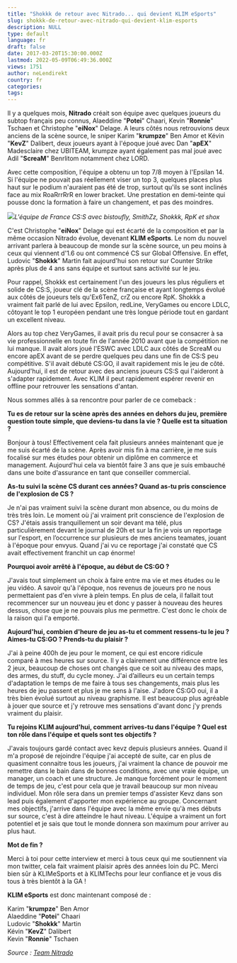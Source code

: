```yaml
---
title: "Shokkk de retour avec Nitrado... qui devient KLIM eSports"
slug: shokkk-de-retour-avec-nitrado-qui-devient-klim-esports
description: NULL
type: default
language: fr
draft: false
date: 2017-03-20T15:30:00.000Z
lastmod: 2022-05-09T06:49:36.000Z
views: 1751
author: neLendirekt
country: fr
categories:
tags:
---
```

Il y a quelques mois, **Nitrado** créait son équipe avec quelques joueurs du subtop français peu connus, Alaeddine "**Potei**" Chaari, Kevin "**Ronnie**" Tschaen et Christophe "**eiNox**" Delage. A leurs côtés nous retrouvions deux anciens de la scène source, le sniper Karim "**krumpze**" Ben Amor et Kévin "**KevZ**" Dalibert, deux joueurs ayant à l'époque joué avec Dan "**apEX**" Madesclaire chez UBITEAM, krumpze ayant également pas mal joué avec Adil "**ScreaM**" Benrlitom notamment chez LORD.

Avec cette composition, l'équipe a obtenu un top 7/8 moyen à l'Epsilan 14\. Si l'équipe ne pouvait pas réellement viser un top 3, quelques places plus haut sur le podium n'auraient pas été de trop, surtout qu'ils se sont inclinés face au mix RoaRrrRrR en lower bracket. Une prestation en demi-teinte qui pousse donc la formation à faire un changement, et pas des moindres.

![](/storage/images/58cf0290a25aa_franceencjpg.jpg)_L'équipe de France CS:S avec bistoufly, SmithZz, Shokkk, RpK et shox_

C'est Christophe "**eiNox**" Delage qui est écarté de la composition et par la même occasion Nitrado évolue, devenant **KLIM eSports**. Le nom du nouvel arrivant parlera à beaucoup de monde sur la scène source, un peu moins à ceux qui viennent d'1.6 ou ont commencé CS sur Global Offensive. En effet, Ludovic "**Shokkk**" Martin fait aujourd'hui son retour sur Counter Strike après plus de 4 ans sans équipe et surtout sans activité sur le jeu.

Pour rappel, Shokkk est certainement l'un des joueurs les plus réguliers et solide de CS:S, joueur clé de la scène française et ayant longtemps évolué aux côtés de joueurs tels qu'Ex6TenZ, crZ ou encore RpK. Shokkk a vraiment fait parlé de lui avec Epsilon, redLine, VeryGames ou encore LDLC, côtoyant le top 1 européen pendant une très longue période tout en gardant un excellent niveau.

Alors au top chez VeryGames, il avait pris du recul pour se consacrer à sa vie professionnelle en toute fin de l'année 2010 avant que la compétition ne lui manque. Il avait alors joué l'ESWC avec LDLC aux côtés de ScreaM ou encore apEX avant de se perdre quelques peu dans une fin de CS:S peu compétitive. S'il avait débuté CS:GO, il avait rapidement mis le jeu de côté. Aujourd'hui, il est de retour avec des anciens joueurs CS:S qui l'aideront à s'adapter rapidement. Avec KLIM il peut rapidement espérer revenir en offline pour retrouver les sensations d'antan.

Nous sommes allés à sa rencontre pour parler de ce comeback : 

**Tu es de retour sur la scène après des années en dehors du jeu, première question toute simple, que deviens-tu dans la vie ? Quelle est ta situation ?**  
  
Bonjour à tous! Effectivement cela fait plusieurs années maintenant que je me suis écarté de la scène. Après avoir mis fin à ma carrière, je me suis focalisé sur mes études pour obtenir un diplôme en commerce et management. Aujourd'hui cela va bientôt faire 3 ans que je suis embauché dans une boite d'assurance en tant que conseiller commercial.  
  
**As-tu suivi la scène CS durant ces années? Quand as-tu pris conscience de l'explosion de CS ?**  
  
Je n'ai pas vraiment suivi la scène durant mon absence, ou du moins de très très loin. Le moment où j'ai vraiment prit conscience de l'explosion de CS? J'étais assis tranquillement un soir devant ma télé, plus particulièrement devant le journal de 20h et sur la fin je vois un reportage sur l'esport, en l’occurrence sur plusieurs de mes anciens teamates, jouant à l'époque pour envyus. Quand j'ai vu ce reportage j'ai constaté que CS avait effectivement franchit un cap énorme!  
  
**Pourquoi avoir arrêté à l'époque, au début de CS:GO ?**  
  
J'avais tout simplement un choix à faire entre ma vie et mes études ou le jeu vidéo. A savoir qu'à l'époque, nos revenus de joueurs pro ne nous permettaient pas d'en vivre à plein temps. En plus de cela, il fallait tout recommencer sur un nouveau jeu et donc y passer à nouveau des heures dessus, chose que je ne pouvais plus me permettre. C'est donc le choix de la raison qui l'a emporté.   
  
**Aujourd'hui, combien d'heure de jeu as-tu et comment ressens-tu le jeu ? Aimes-tu CS:GO ? Prends-tu du plaisir ?**  
  
J'ai à peine 400h de jeu pour le moment, ce qui est encore ridicule comparé à mes heures sur source. Il y a clairement une différence entre les 2 jeux, beaucoup de choses ont changés que ce soit au niveau des maps, des armes, du stuff, du cycle money. J'ai d’ailleurs eu un certain temps d'adaptation le temps de me faire à tous ses changements, mais plus les heures de jeu passent et plus je me sens à l'aise. J'adore CS:GO oui, il a très bien évolué surtout au niveau graphisme. Il est beaucoup plus agréable à jouer que source et j'y retrouve mes sensations d'avant donc j'y prends vraiment du plaisir.  
  
**Tu rejoins KLIM aujourd'hui, comment arrives-tu dans l'équipe ? Quel est ton rôle dans l'équipe et quels sont tes objectifs ?**  
  
J'avais toujours gardé contact avec kevz depuis plusieurs années. Quand il m'a proposé de rejoindre l'équipe j'ai accepté de suite, car en plus de quasiment connaitre tous les joueurs, j'ai vraiment la chance de pouvoir me remettre dans le bain dans de bonnes conditions, avec une vraie équipe, un manager, un coach et une structure. Je manque forcément pour le moment de temps de jeu, c'est pour cela que je travail beaucoup sur mon niveau individuel. Mon rôle sera dans un premier temps d'assister Kevz dans son lead puis également d'apporter mon expérience au groupe. Concernant mes objectifs, j'arrive dans l'équipe avec la même envie qu'à mes débuts sur source, c'est à dire atteindre le haut niveau. L'équipe a vraiment un fort potentiel et je sais que tout le monde donnera son maximum pour arriver au plus haut.  
  
**Mot de fin ?**  
  
Merci à toi pour cette interview et merci à tous ceux qui me soutiennent via mon twitter, cela fait vraiment plaisir après des années loin du PC. Merci bien sûr à KLIMeSports et à KLIMTechs pour leur confiance et je vous dis tous à très bientôt à la GA !

**KLIM eSports** est donc maintenant composé de :

Karim "**krumpze**" Ben Amor  
Alaeddine "**Potei**" Chaari  
Ludovic "**Shokkk**" Martin  
Kévin "**KevZ**" Dalibert  
Kevin "**Ronnie**" Tschaen

_Source : [Team Nitrado](http://www.teamnitrado.fr/)_
